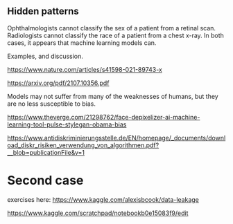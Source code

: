 ## Hidden patterns

Ophthalmologists cannot classify the sex of a patient from a retinal scan. Radiologists cannot classify the race of a patient from a chest x-ray. In both cases, it appears that machine learning models can.

Examples, and discussion.

https://www.nature.com/articles/s41598-021-89743-x

https://arxiv.org/pdf/2107.10356.pdf

Models may not suffer from many of the weaknesses of humans, but they are no less susceptible to bias.

https://www.theverge.com/21298762/face-depixelizer-ai-machine-learning-tool-pulse-stylegan-obama-bias





https://www.antidiskriminierungsstelle.de/EN/homepage/_documents/download_diskr_risiken_verwendung_von_algorithmen.pdf?__blob=publicationFile&v=1

<!--  TODO:

Task: read section X and answer questions.

# Debiasing data

https://www.abhishek-tiwari.com/bias-and-fairness-in-machine-learning/

-->


# Second case

<!--  TODO:

https://arxiv.org/pdf/1908.09635.pdf

-->


<!-- TODO: 

Another common cause of leakage is to mistakenly use information from the future when making a prediction. This is especially easy to do when working with retrospective data archived in relational databases, where the temporal aspects of data may be unclear. 

-->

exercises here: https://www.kaggle.com/alexisbcook/data-leakage

https://www.kaggle.com/scratchpad/notebookb0e15083f9/edit


<!-- TODO:



## Dataset shift

https://www.nejm.org/doi/full/10.1056/NEJMc2104626

Dataset shift describes the issue of data changing after a model is deployed. It is not enough to train a model and then let it be. After deployment, models need to be continuously monitored and adapted.

https://static1.squarespace.com/static/59d5ac1780bd5ef9c396eda6/t/60fb3ba110343004004f24ba/1627077538209/Performance_Gap___Prospective_Validation.pdf

https://proceedings.neurips.cc/paper/2019/file/846c260d715e5b854ffad5f70a516c88-Paper.pdf

Examples, and discussion.

## Changing data

https://diagnprognres.biomedcentral.com/articles/10.1186/s41512-020-00090-3

-->

<!--  
Task: read section X and answer questions.
-->


<!-- TODO:

## U.S. Black Lung Program

The U.S. Department of Labor administers the Federal Black Lung Program, an administrative system charged with managing claims by coal miners for workers’ compensation for lung disease caused by coal mine dust.

https://www.itnonline.com/content/study-reveals-bias-among-doctors-who-classify-x-rays-coal-miners-black-lung-claims

https://www.atsjournals.org/doi/10.1513/AnnalsATS.202010-1350OC

# BIAS

Black patients scored less severe. 

https://www.nature.com/articles/d41586-019-03228-6

# Biased data

depixilizer:

https://www.bbc.com/news/technology-53165286#:~:text=A%20US%20university's%20claim%20it,a%20picture%20of%20their%20face%22.

-->

<!--

Ophthalmologists cannot classify the sex of a patient from a retinal scan. Radiologists cannot classify the race of a patient from a chest x-ray. In both cases, it appears that machine learning models can.

Examples, and discussion.

https://www.nature.com/articles/s41598-021-89743-x

https://arxiv.org/pdf/2107.10356.pdf


The research literature is now abundant with machine learning studies. It is fair to say that the quality of these studies is highly variable. 

https://www.bmj.com/content/369/bmj.m1328

-->